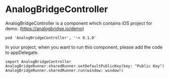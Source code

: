 # AnalogBridgeController

AnalogBridgeController is a component which contains iOS project for demo. (https://analogbridge.io/demo)

```
pod 'AnalogBridgeController', '~> 0.1.0'
```

In your project, when you want to run this component, please add the code to appDelegate.

```
import AnalogBridgeController
AnalogBridgeRunner.sharedRunner.setDefaultPublicKey(key: "Public Key")
AnalogBridgeRunner.sharedRunner.run(window: window!)
```
